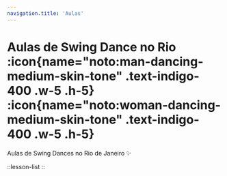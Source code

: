 ```yaml
---
navigation.title: 'Aulas'
---
```


# Aulas de Swing Dance no Rio :icon{name="noto:man-dancing-medium-skin-tone" .text-indigo-400 .w-5 .h-5} :icon{name="noto:woman-dancing-medium-skin-tone" .text-indigo-400 .w-5 .h-5}

Aulas de Swing Dances no Rio de Janeiro :sparkles:


::lesson-list
::
